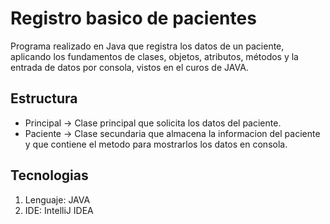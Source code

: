 # Registro basico de pacientes
Programa realizado en Java que registra los datos de un paciente, aplicando los fundamentos de clases, objetos, atributos, métodos y la entrada de datos por consola, vistos en el curos de JAVA.

## Estructura
* Principal -> Clase principal que solicita los datos del paciente.
* Paciente -> Clase secundaria que almacena la informacion del paciente y que contiene el metodo para mostrarlos los datos en consola.

## Tecnologias
1. Lenguaje: JAVA
2. IDE: IntelliJ IDEA
